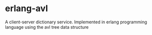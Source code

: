 # erlang-avl
A client-server dictionary service. Implemented in erlang programming language using the avl tree data structure 

